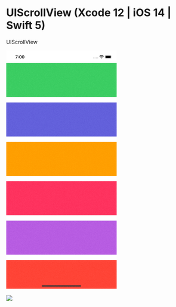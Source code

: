# UIScrollView (Xcode 12 | iOS 14 | Swift 5)

UIScrollView 


![](UIScrollView(Vertical).gif)               




![](UIScrollView(Horizontal).gif)
